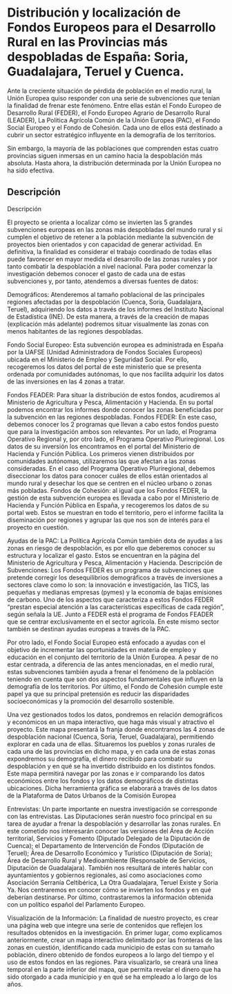# Distribución y localización de Fondos Europeos para el Desarrollo Rural en las Provincias más despobladas de España: Soria, Guadalajara, Teruel y Cuenca.

Ante la creciente situación de pérdida de población en el medio rural, la Unión Europea quiso
responder con una serie de subvenciones que tenían la finalidad de frenar este fenómeno. Entre ellas
están el Fondo  Europeo de Desarrollo Rural (FEDER), el Fondo Europeo Agrario de Desarrollo Rural
(LEADER), La Política Agrícola Común de la Unión Europea (PAC), el  Fondo Social Europeo y el Fondo
de Cohesión. Cada uno de ellos está destinado a cubrir un sector estratégico influyente en la
demografía de los territorios.

Sin embargo, la mayoría de las poblaciones que comprenden estas cuatro provincias siguen inmersas en
un camino hacia la despoblación más absoluta. Hasta ahora, la distribución determinada por la Unión
Europea no ha sido efectiva.

## Descripción

Descripción

El proyecto se orienta a localizar cómo se invierten las 5 grandes subvenciones europeas en  las
zonas más despobladas del mundo rural y si cumplen el objetivo de retener a la población mediante la
subvención de proyectos bien orientados y con capacidad de generar actividad. En definitiva, la
finalidad es considerar el trabajo coordinado de todas ellas puede favorecer en mayor medida el
desarrollo de las zonas rurales y por tanto combatir la despoblación a nivel nacional. Para poder
comenzar la investigación debemos conocer el gasto de cada una de estas subvenciones y, por tanto,
atendemos a diversas fuentes de datos: 

Demográficos: Atenderemos al tamaño poblacional de las principales regiones afectadas por la
despoblación (Cuenca, Soria, Guadalajara, Teruel), adquiriendo los datos a través de los informes
del Instituto Nacional de Estadística (INE). De esta manera, a través de la creación de mapas
(explicación más adelante) podremos situar visualmente las zonas con menos habitantes de las
regiones despobladas. 

Fondo Social Europeo: Esta subvención europea es administrada en España por la UAFSE (Unidad
Administradora de Fondos Sociales Europeos) ubicada en el Ministerio de Empleo y Seguridad Social.
Por ello, recogeremos los datos del portal de este ministerio que se presenta ordenada por
comunidades autónomas, lo que nos facilita adquirir los datos de las inversiones en las 4 zonas a
tratar. 

Fondos FEADER: Para situar la distribución de estos fondos, acudiremos al Ministerio de Agricultura
y Pesca, Alimentación y Hacienda. En su portal podemos encontrar los informes donde conocer las
zonas beneficiadas por la subvención en las regiones despobladas. 
Fondos FEDER: En este caso, debemos conocer los 2 programas que llevan a cabo estos fondos puesto
que para la investigación ambos son relevantes. Por un lado, el Programa Operativo Regional y, por
otro lado, el Programa Operativo Pluriregional. Los datos de su inversión los encontramos en el
portal del Ministerio de Hacienda y Función Pública. Los primeros vienen distribuidos por
comunidades autónomas, utilizaremos las que afectan a las zonas consideradas. En el caso del
Programa Operativo Pluriregional, debemos diseccionar los datos para conocer cuáles de ellos están
orientados al mundo rural y desechar los que se centren en el núcleo urbano o zonas más pobladas. 
Fondos de Cohesión: al igual que los Fondos FEDER, la gestión de esta subvención europea es llevada
a cabo por el Ministerio de Hacienda y Función Pública en España, y recogeremos los datos de su
portal web. Estos se muestran en todo el territorio, pero el informe facilita la diseminación por
regiones y agrupar las que nos son de interés para el proyecto en cuestión. 

Ayudas de la PAC: La Política Agrícola Común también dota de ayudas a las zonas en riesgo de
despoblación, es por ello que deberemos conocer su estructura y localizar el gasto. Estos se
encuentran en la página del Ministerio de Agricultura y Pesca, Alimentación y Hacienda. 
Descripción de Subvenciones: Los Fondos FEDER es un programa de subvenciones que pretende corregir
los desequilibrios demográficos a través de inversiones a sectores clave como lo son: la innovación
e investigación, las TICS, las pequeñas y medianas empresas (pymes) y la economía de bajas emisiones
de carbono. Uno de los aspectos que caracteriza a estos Fondos FEDER “prestan especial atención a
las características específicas de cada región”, según señala la UE. Junto a FEDER está el programa
de Fondos FEADER que se centrar exclusivamente en el sector agrícola. En este mismo sector también
se destinan ayudas europeas a través de la PAC.

Por otro lado, el Fondo Social Europeo está enfocado a ayudas con el objetivo de incrementar las
oportunidades en materia de empleo  y educación en el conjunto del territorio de la Unión Europea. A
pesar de no estar centrada, a diferencia de las antes mencionadas, en el medio rural, estas
subvenciones  también ayuda a frenar el fenómeno de la población teniendo en cuenta que son dos
aspectos fundamentales que influyen en la demografía de los territorios. Por último, el Fondo de
Cohesión cumple este papel ya que su principal pretensión es reducir las disparidades
socioeconómicas y la promoción del desarrollo sostenible.

Una vez gestionados todos los datos, pondremos en relación demográficos y económicos en un mapa
interactivo, que haga más visual y atractivo el proyecto. Este mapa presentará la franja donde
encontramos las 4 zonas de despoblación nacional (Cuenca, Soria, Teruel, Guadalajara), permitiendo
explorar en cada una de ellas. Situaremos los pueblos y zonas rurales de cada una de las provincias
en dicho mapa, y en cada una de estas zonas expondremos su demografía, el dinero recibido para
combatir su despoblación y en qué se ha invertido distribuido en los distintos fondos. Este mapa
permitirá navegar por las zonas e ir comparando los datos económicos entre los fondos y los datos
demográficos de distintas ubicaciones.  Dicha herramienta gráfica se elaborará a través de los datos
de la Plataforma de Datos Urbanos de la Comisión Europea

Entrevistas: Un parte importante en nuestra investigación se corresponde con las entrevistas. Las
Diputaciones serán nuestro foco principal en su tarea de ayudar a frenar la despoblación y
desarrollar las zonas rurales. En este cometido nos interesarán conocer las versiones del Área de
Acción territorial, Servicios y Fomento (Diputado Delegado de la Diputación de Cuenca); el
Departamento de Intervención de Fondos (Diputación de Teruel); Área de Desarrollo Económico y
Turístico (Diputación de Soria); Área de Desarrollo Rural y Medioambiente (Responsable de Servicios,
Diputación de Guadalajara). También nos resultará de interés hablar con ayuntamientos y gobiernos
regionales, así como asociaciones como Asociación Serranía Celtibérica, La Otra Guadalajara, Teruel
Existe y Soria Ya. Nos centraremos en conocer cómo se invierten los fondos y en qué deberían
destinarse. Por último, contrastaremos la información obtenida con un político español del
Parlamento Europeo.

Visualización de la Información: La finalidad de nuestro proyecto, es crear una página web que
integre una serie de contenidos que reflejen los resultados obtenidos en la investigación. En primer
lugar, como explicamos anteriormente, crear un mapa interactivo delimitado por las fronteras de las
zonas en cuestión, identificando cada municipio de estas con su tamaño población, dinero obtenido de
fondos europeos a lo largo del tiempo y el uso de estos fondos en las regiones. Para visualizarlo,
se creará una línea temporal en la parte inferior del mapa, que permita revelar el dinero que ha
sido otorgado a cada municipio y en qué se ha empleado a lo largo de los años.
